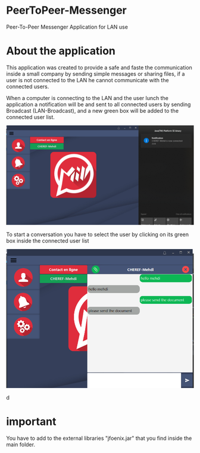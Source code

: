 # PeerToPeer-Messenger
Peer-To-Peer Messenger Application for LAN use

# About the application

This application was created to provide a safe and faste the communication inside a small company by sending simple messages or sharing files, if a user is not connected to the LAN he cannot communicate with the connected users.

When a computer is connecting to the LAN and the user lunch the application a notification will be and sent to all connected users by sending Broadcast (LAN-Broadcast), and a new green box will be added to the connected user list.

![alt text](https://github.com/CHEREF-Mehdi/PeerToPeer-Messenger/blob/master/ReadMeImages/Screenshot%20(5).png)

To start a conversation you have to select the user by clicking on its green box  inside the connected user list

![alt text](https://github.com/CHEREF-Mehdi/PeerToPeer-Messenger/blob/master/ReadMeImages/Screenshot%20(6).png)

d
# important
You have to add to the external libraries "jfoenix.jar" that you find inside the main folder.
